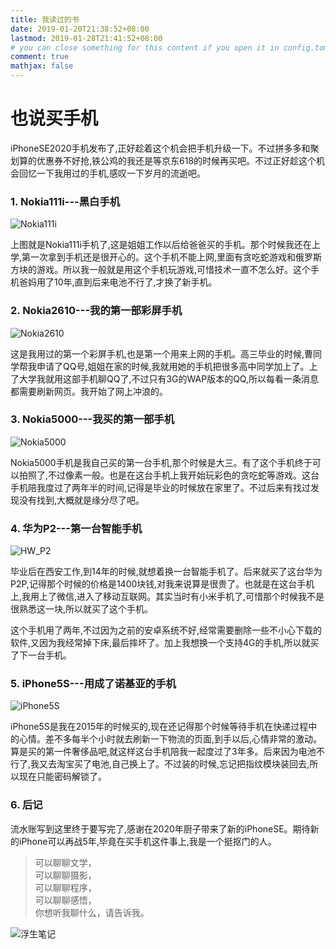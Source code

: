 ```yaml
---
title: 我读过的书
date: 2019-01-20T21:38:52+08:00
lastmod: 2019-01-28T21:41:52+08:00
# you can close something for this content if you open it in config.toml.
comment: true
mathjax: false
---
```


# 也说买手机

iPhoneSE2020手机发布了,正好趁着这个机会把手机升级一下。不过拼多多和聚划算的优惠券不好抢,铁公鸡的我还是等京东618的时候再买吧。不过正好趁这个机会回忆一下我用过的手机,感叹一下岁月的流逝吧。

### 1. Nokia111i---黑白手机

![Nokia111i](https://www.dennisthink.com/wp-content/uploads/2020/04/Nokia111i.jpg)

上图就是Nokia111i手机了,这是姐姐工作以后给爸爸买的手机。那个时候我还在上学,第一次拿到手机还是很开心的。这个手机不能上网,里面有贪吃蛇游戏和俄罗斯方块的游戏。所以我一般就是用这个手机玩游戏,可惜技术一直不怎么好。这个手机爸妈用了10年,直到后来电池不行了,才换了新手机。

### 2. Nokia2610---我的第一部彩屏手机

![Nokia2610](https://www.dennisthink.com/wp-content/uploads/2020/04/Nokia2610.jpg)

这是我用过的第一个彩屏手机,也是第一个用来上网的手机。高三毕业的时候,曹同学帮我申请了QQ号,姐姐在家的时候,我就用她的手机把很多高中同学加上了。上了大学我就用这部手机聊QQ了,不过只有3G的WAP版本的QQ,所以每看一条消息都需要刷新网页。我开始了网上冲浪的。

### 3. Nokia5000---我买的第一部手机

![Nokia5000](https://www.dennisthink.com/wp-content/uploads/2020/04/Nokia5000.jpg)

Nokia5000手机是我自己买的第一台手机,那个时候是大三。有了这个手机终于可以拍照了,不过像素一般。也是在这台手机上我开始玩彩色的贪吃蛇等游戏。这台手机陪我度过了两年半的时间,记得是毕业的时候放在家里了。不过后来有找过发现没有找到,大概就是缘分尽了吧。

### 4. 华为P2---第一台智能手机

![HW_P2](https://www.dennisthink.com/wp-content/uploads/2020/04/HW_P2.jpg)

毕业后在西安工作,到14年的时候,就想着换一台智能手机了。后来就买了这台华为P2P,记得那个时候的价格是1400块钱,对我来说算是很贵了。也就是在这台手机上,我用上了微信,进入了移动互联网。其实当时有小米手机了,可惜那个时候我不是很熟悉这一块,所以就买了这个手机。

这个手机用了两年,不过因为之前的安卓系统不好,经常需要删除一些不小心下载的软件,又因为我经常掉下床,最后摔坏了。加上我想换一个支持4G的手机,所以就买了下一台手机。

### 5. iPhone5S---用成了诺基亚的手机

![iPhone5S](https://www.dennisthink.com/wp-content/uploads/2020/04/iPhone5S.png)

iPhone5S是我在2015年的时候买的,现在还记得那个时候等待手机在快递过程中的心情。差不多每半个小时就去刷新一下物流的页面,到手以后,心情非常的激动。算是买的第一件奢侈品吧,就这样这台手机陪我一起度过了3年多。后来因为电池不行了,我又去淘宝买了电池,自己换上了。不过装的时候,忘记把指纹模块装回去,所以现在只能密码解锁了。


### 6. 后记

流水账写到这里终于要写完了,感谢在2020年厨子带来了新的iPhoneSE。期待新的iPhone可以再战5年,毕竟在买手机这件事上,我是一个挺抠门的人。

> 可以聊聊文学，   
> 可以聊聊摄影，   
> 可以聊聊程序，   
> 可以聊聊感悟，   
> 你想听我聊什么，请告诉我。

![浮生笔记](https://www.dennisthink.com/wp-content/uploads/2019/01/qrcode_for_gh_59f60c2a244c_430.jpg)
